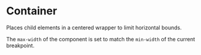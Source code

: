 # Container

Places child elements in a centered wrapper to limit horizontal bounds.

The `max-width` of the component is set to match the `min-width` of the current breakpoint.
